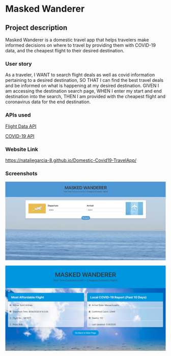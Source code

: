 # Masked Wanderer

## Project description

Masked Wanderer is a domestic travel app that helps travelers make informed decisions on where to travel by providing them with COVID-19 data, and the cheapest flight to their desired destination.

### User story

As a traveler, 
I WANT to search flight deals as well as covid information pertaining to a desired destination,
SO THAT I can find the best travel deals and be informed on what is happening at my desired destination. 
GIVEN I am accessing the destination search page, 
WHEN I enter my start and end destination into the search, 
THEN I am provided with the cheapest flight and coronavirus data for the end destination.

### APIs used

[Flight Data API](https://rapidapi.com/Travelpayouts/api/flight-data)

[COVID-19 API](https://rapidapi.com/astsiatsko/api/coronavirus-monitor-v2)

### Website Link

https://nataliegarcia-8.github.io/Domestic-Covid19-TravelApp/

### Screenshots

![mainpage](assets/img/mainpage.png)

![resultspage](assets/img/resultspage.png)
